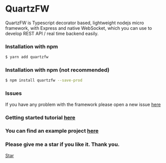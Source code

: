 # QuartzFW
QuartzFW is Typescript decorator based, lightweight nodejs micro framework, with Express and native WebSocket, which you can use to develop REST API / real time backend easily.

### Installation with npm
```sh
$ yarn add quartzfw
```

### Installation with npm (not recommended)
```sh
$ npm install quartzfw --save-prod
```

### Issues
If you have any problem with the framework please open a new issue [here](https://github.com/azuwey/quartzfw/issues/new)

### Getting started tutorial [here](https://github.com/azuwey/quartzfw/wiki/Getting-started)

### You can find an example project [here](https://github.com/azuwey/quartzfw-example)

### Please give me a star if you like it. Thank you.
<a class="github-button" href="https://github.com/azuwey/quartzfw" data-icon="octicon-star" data-show-count="true" aria-label="Star azuwey/quartzfw on GitHub">Star</a>
<script async defer src="https://buttons.github.io/buttons.js"></script>